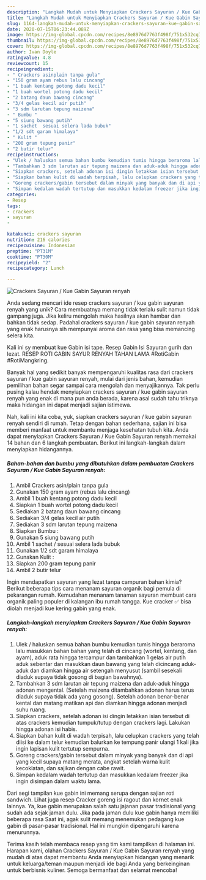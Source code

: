 ```yaml
---
description: "Langkah Mudah untuk Menyiapkan Crackers Sayuran / Kue Gabin Sayuran renyah Anti Gagal"
title: "Langkah Mudah untuk Menyiapkan Crackers Sayuran / Kue Gabin Sayuran renyah Anti Gagal"
slug: 1164-langkah-mudah-untuk-menyiapkan-crackers-sayuran-kue-gabin-sayuran-renyah-anti-gagal
date: 2020-07-15T06:23:44.089Z
image: https://img-global.cpcdn.com/recipes/8e8976d7763f498f/751x532cq70/crackers-sayuran-kue-gabin-sayuran-renyah-foto-resep-utama.jpg
thumbnail: https://img-global.cpcdn.com/recipes/8e8976d7763f498f/751x532cq70/crackers-sayuran-kue-gabin-sayuran-renyah-foto-resep-utama.jpg
cover: https://img-global.cpcdn.com/recipes/8e8976d7763f498f/751x532cq70/crackers-sayuran-kue-gabin-sayuran-renyah-foto-resep-utama.jpg
author: Ivan Doyle
ratingvalue: 4.8
reviewcount: 15
recipeingredient:
- " Crackers asinplain tanpa gula"
- "150 gram ayam rebus lalu cincang"
- "1 buah kentang potong dadu kecil"
- "1 buah wortel potong dadu kecil"
- "2 batang daun bawang cincang"
- "3/4 gelas kecil air putih"
- "3 sdm larutan tepung maizena"
- " Bumbu "
- "5 siung bawang putih"
- "1 sachet  sesuai selera lada bubuk"
- "1/2 sdt garam himalaya"
- " Kulit "
- "200 gram tepung panir"
- "2 butir telur"
recipeinstructions:
- "Ulek / haluskan semua bahan bumbu kemudian tumis hingga beraroma lalu masukkan bahan bahan yang telah di cincang (wortel, kentang, dan ayam), aduk rata hingga tercampur dan tambahkan 1 gelas air putih aduk sebentar dan masukkan daun bawang yang telah dicincang aduk-aduk dan diamkan hingga air setengah menyusut (sambil sesekali diaduk supaya tidak gosong di bagian bawahnya)."
- "Tambahkan 3 sdm larutan air tepung maizena dan aduk-aduk hingga adonan mengental. (Setelah maizena ditambahkan adonan harus terus diaduk supaya tidak ada yang gosong). Setelah adonan benar-benar kental dan matang matikan api dan diamkan hingga adonan menjadi suhu ruang."
- "Siapkan crackers, setelah adonan isi dingin letakkan isian tersebut di atas crackers kemudian tumpuk/tutup dengan crackers lagi. Lakukan hingga adonan isi habis."
- "Siapkan bahan kulit di wadah terpisah, lalu celupkan crackers yang telah diisi ke dalam telur kemudian balurkan ke tempung panir ulangi 1 kali jika ingin lapisan kulit tertutup sempurna."
- "Goreng crackers/gabin tersebut dalam minyak yang banyak dan di api yang kecil supaya matang merata, angkat setelah warna kulit kecoklatan, dan sajikan dengan cabe rawit."
- "Simpan kedalam wadah tertutup dan masukkan kedalam freezer jika ingin disimpan dalam waktu lama."
categories:
- Resep
tags:
- crackers
- sayuran
- 

katakunci: crackers sayuran  
nutrition: 216 calories
recipecuisine: Indonesian
preptime: "PT31M"
cooktime: "PT30M"
recipeyield: "2"
recipecategory: Lunch

---
```



![Crackers Sayuran / Kue Gabin Sayuran renyah](https://img-global.cpcdn.com/recipes/8e8976d7763f498f/751x532cq70/crackers-sayuran-kue-gabin-sayuran-renyah-foto-resep-utama.jpg)

Anda sedang mencari ide resep crackers sayuran / kue gabin sayuran renyah yang unik? Cara membuatnya memang tidak terlalu sulit namun tidak gampang juga. Jika keliru mengolah maka hasilnya akan hambar dan bahkan tidak sedap. Padahal crackers sayuran / kue gabin sayuran renyah yang enak harusnya sih mempunyai aroma dan rasa yang bisa memancing selera kita.

Kali ini sy membuat kue Gabin isi tape. Resep Gabin Isi Sayuran gurih dan lezat. RESEP ROTI GABIN SAYUR RENYAH TAHAN LAMA #RotiGabin #RotiMangkring.

Banyak hal yang sedikit banyak mempengaruhi kualitas rasa dari crackers sayuran / kue gabin sayuran renyah, mulai dari jenis bahan, kemudian pemilihan bahan segar sampai cara mengolah dan menyajikannya. Tak perlu pusing kalau hendak menyiapkan crackers sayuran / kue gabin sayuran renyah yang enak di mana pun anda berada, karena asal sudah tahu triknya maka hidangan ini dapat menjadi sajian istimewa.


Nah, kali ini kita coba, yuk, siapkan crackers sayuran / kue gabin sayuran renyah sendiri di rumah. Tetap dengan bahan sederhana, sajian ini bisa memberi manfaat untuk membantu menjaga kesehatan tubuh kita. Anda dapat menyiapkan Crackers Sayuran / Kue Gabin Sayuran renyah memakai 14 bahan dan 6 langkah pembuatan. Berikut ini langkah-langkah dalam menyiapkan hidangannya.

<!--inarticleads1-->

##### Bahan-bahan dan bumbu yang dibutuhkan dalam pembuatan Crackers Sayuran / Kue Gabin Sayuran renyah:

1. Ambil  Crackers asin/plain tanpa gula
1. Gunakan 150 gram ayam (rebus lalu cincang)
1. Ambil 1 buah kentang potong dadu kecil
1. Siapkan 1 buah wortel potong dadu kecil
1. Sediakan 2 batang daun bawang cincang
1. Sediakan 3/4 gelas kecil air putih
1. Sediakan 3 sdm larutan tepung maizena
1. Siapkan  Bumbu :
1. Gunakan 5 siung bawang putih
1. Ambil 1 sachet / sesuai selera lada bubuk
1. Gunakan 1/2 sdt garam himalaya
1. Gunakan  Kulit :
1. Siapkan 200 gram tepung panir
1. Ambil 2 butir telur


Ingin mendapatkan sayuran yang lezat tanpa campuran bahan kimia? Berikut beberapa tips cara menanam sayuran organik bagi pemula di pekarangan rumah. Kemudahan menanam tanaman sayuran membuat cara organik paling populer di kalangan ibu rumah tangga. Kue cracker ✅ bisa diolah menjadi kue kering gabin yang enak. 

<!--inarticleads2-->

##### Langkah-langkah menyiapkan Crackers Sayuran / Kue Gabin Sayuran renyah:

1. Ulek / haluskan semua bahan bumbu kemudian tumis hingga beraroma lalu masukkan bahan bahan yang telah di cincang (wortel, kentang, dan ayam), aduk rata hingga tercampur dan tambahkan 1 gelas air putih aduk sebentar dan masukkan daun bawang yang telah dicincang aduk-aduk dan diamkan hingga air setengah menyusut (sambil sesekali diaduk supaya tidak gosong di bagian bawahnya).
1. Tambahkan 3 sdm larutan air tepung maizena dan aduk-aduk hingga adonan mengental. (Setelah maizena ditambahkan adonan harus terus diaduk supaya tidak ada yang gosong). Setelah adonan benar-benar kental dan matang matikan api dan diamkan hingga adonan menjadi suhu ruang.
1. Siapkan crackers, setelah adonan isi dingin letakkan isian tersebut di atas crackers kemudian tumpuk/tutup dengan crackers lagi. Lakukan hingga adonan isi habis.
1. Siapkan bahan kulit di wadah terpisah, lalu celupkan crackers yang telah diisi ke dalam telur kemudian balurkan ke tempung panir ulangi 1 kali jika ingin lapisan kulit tertutup sempurna.
1. Goreng crackers/gabin tersebut dalam minyak yang banyak dan di api yang kecil supaya matang merata, angkat setelah warna kulit kecoklatan, dan sajikan dengan cabe rawit.
1. Simpan kedalam wadah tertutup dan masukkan kedalam freezer jika ingin disimpan dalam waktu lama.


Dari segi tampilan kue gabin ini memang serupa dengan sajian roti sandwich. Lihat juga resep Cracker goreng isi ragout dan kornet enak lainnya. Ya, kue gabin merupakan salah satu jajanan pasar tradisional yang sudah ada sejak jaman dulu. Jika pada jaman dulu kue gabin hanya memiliki beberapa rasa Saat ini, agak sulit memang menemukan pedagang kue gabin di pasar-pasar tradisional. Hal ini mungkin dipengaruhi karena menurunnya. 

Terima kasih telah membaca resep yang tim kami tampilkan di halaman ini. Harapan kami, olahan Crackers Sayuran / Kue Gabin Sayuran renyah yang mudah di atas dapat membantu Anda menyiapkan hidangan yang menarik untuk keluarga/teman maupun menjadi ide bagi Anda yang berkeinginan untuk berbisnis kuliner. Semoga bermanfaat dan selamat mencoba!
